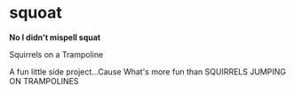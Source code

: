 # squoat
**No I didn't mispell squat**

Squirrels on a Trampoline

A fun little side project...Cause What's more fun than SQUIRRELS JUMPING ON TRAMPOLINES
